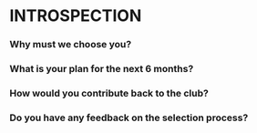 # INTROSPECTION

### Why must we choose you?


### What is your plan for the next 6 months?


### How would you contribute back to the club? 


### Do you have any feedback on the selection process?
